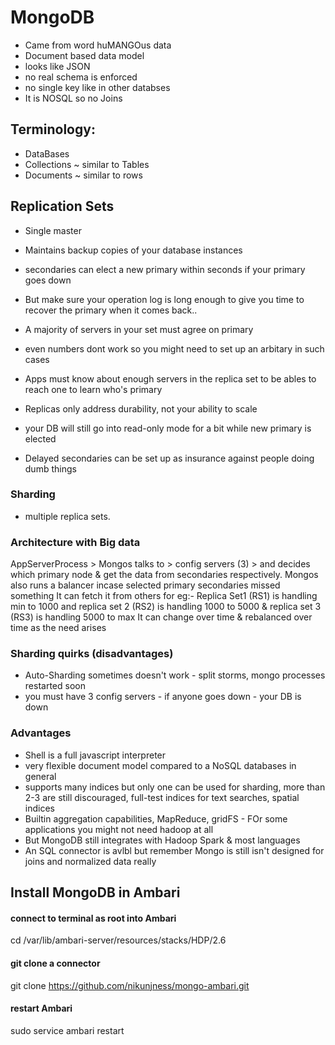 # MongoDB 
- Came from word huMANGOus data
- Document based data model
- looks like JSON
- no real schema is enforced
- no single key like in other databses
- It is NOSQL so no Joins

## Terminology:
- DataBases
- Collections  ~ similar to Tables
- Documents  ~ similar to rows

## Replication Sets
- Single master
- Maintains backup copies of your database instances
- secondaries can elect a new primary within seconds if your primary goes down
- But make sure your operation log is long enough to give you time to recover the primary when it comes back..

- A majority  of servers in your set must agree on primary
- even numbers dont work so you might need to set up an arbitary in such cases
- Apps must know about enough servers in the replica set to be ables to reach one to learn who's primary
- Replicas only address durability, not your ability to scale
- your DB will still go into read-only mode for a bit while new primary is elected
- Delayed secondaries can be set up as insurance against people doing dumb things

### Sharding
- multiple replica sets.

### Architecture with Big data
AppServerProcess > Mongos talks to > config servers (3) > and decides which primary node & get the data from secondaries respectively.
Mongos also runs a balancer incase selected primary secondaries missed something It can fetch it from others
for eg:- Replica Set1 (RS1) is handling min to 1000 
and replica set 2 (RS2) is handling 1000 to 5000
& replica set 3 (RS3) is handling 5000 to max
It can change over time & rebalanced over time as the need arises

### Sharding quirks (disadvantages)
- Auto-Sharding sometimes doesn't work - split storms, mongo processes restarted soon
- you must have 3 config servers - if anyone goes down - your DB is down

### Advantages
- Shell is a full javascript interpreter
- very flexible document model compared to a NoSQL databases in general
- supports many indices but only one can be used for sharding, more than 2-3 are still discouraged, full-test indices for text searches, spatial indices
- Builtin aggregation capabilities, MapReduce, gridFS - FOr some applications you might not need hadoop at all
- But MongoDB still integrates with Hadoop Spark & most languages
- An SQL connector is avlbl but remember Mongo is still isn't designed for joins and normalized data really

## Install MongoDB in Ambari
#### connect to terminal as root into Ambari
cd /var/lib/ambari-server/resources/stacks/HDP/2.6
#### git clone a connector
git clone https://github.com/nikunjness/mongo-ambari.git
#### restart Ambari
sudo service ambari restart




